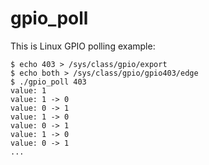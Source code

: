 # gpio_poll

This is Linux GPIO polling example:

```
$ echo 403 > /sys/class/gpio/export
$ echo both > /sys/class/gpio/gpio403/edge
$ ./gpio_poll 403
value: 1
value: 1 -> 0
value: 0 -> 1
value: 1 -> 0
value: 0 -> 1
value: 1 -> 0
value: 0 -> 1
...
```
